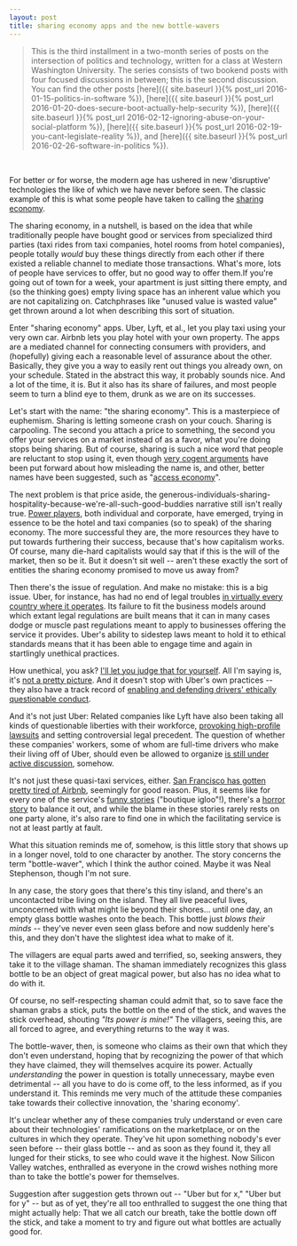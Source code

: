 ```yaml
---
layout: post
title: sharing economy apps and the new bottle-wavers
---
```



> This is the third installment in a two-month series of posts on the intersection of politics and technology, written for a class at Western Washington University. The series consists of two bookend posts with four focused discussions in between; this is the second discussion. You can find the other posts [here]({{ site.baseurl }}{% post_url 2016-01-15-politics-in-software %}), [here]({{ site.baseurl }}{% post_url 2016-01-20-does-secure-boot-actually-help-security %}), [here]({{ site.baseurl }}{% post_url 2016-02-12-ignoring-abuse-on-your-social-platform %}), [here]({{ site.baseurl }}{% post_url 2016-02-19-you-cant-legislate-reality %}), and [here]({{ site.baseurl }}{% post_url 2016-02-26-software-in-politics %}).

<br/>

For better or for worse, the modern age has ushered in new 'disruptive' technologies the like of which we have never before seen. The classic example of this is what some people have taken to calling the [sharing economy](https://en.wikipedia.org/wiki/Sharing_economy).

The sharing economy, in a nutshell, is based on the idea that while traditionally people have bought good or services from specialized third parties (taxi rides from taxi companies, hotel rooms from hotel companies), people totally _would_ buy these things directly from each other if there existed a reliable channel to mediate those transactions. What's more, lots of people have services to offer, but no good way to offer them.If you're going out of town for a week, your apartment is just sitting there empty, and (so the thinking goes) empty living space has an inherent value which you are not capitalizing on. Catchphrases like "unused value is wasted value" get thrown around a lot when describing this sort of situation.

Enter "sharing economy" apps. Uber, Lyft, et al., let you play taxi using your very own car. Airbnb lets you play hotel with your own property. The apps are a mediated channel for connecting consumers with providers, and (hopefully) giving each a reasonable level of assurance about the other. Basically, they give you a way to easily rent out things you already own, on your schedule. Stated in the abstract this way, it probably sounds nice. And a lot of the time, it is. But it also has its share of failures, and most people seem to turn a blind eye to them, drunk as we are on its successes.

Let's start with the name: "the sharing economy". This is a masterpiece of euphemism. Sharing is letting someone crash on your couch. Sharing is carpooling. The second you attach a price to something, the second you offer your services on a market instead of as a favor, what you're doing stops being sharing. But of course, sharing is such a nice word that people are reluctant to stop using it, even though [very cogent arguments](https://hbr.org/2015/01/the-sharing-economy-isnt-about-sharing-at-all) have been put forward about how misleading the name is, and other, better names have been suggested, such as "[access economy](https://en.wikipedia.org/wiki/Access_economy)".

The next problem is that price aside, the generous-individuals-sharing-hospitality-because-we're-all-such-good-buddies narrative still isn't really true. [Power players](https://hbr.org/2015/03/the-sharing-economys-new-middlemen?cm_sp=Article-_-Links-_-Top%20of%20Page%20Recirculation), both individual and corporate, have emerged, trying in essence to be the hotel and taxi companies (so to speak) of the sharing economy. The more successful they are, the more resources they have to put towards furthering their success, because that's how capitalism works. Of course, many die-hard capitalists would say that if this is the will of the market, then so be it. But it doesn't sit well -- aren't these exactly the sort of entities the sharing economy promised to move us away from?

Then there's the issue of regulation. And make no mistake: this is a big issue. Uber, for instance, has had no end of legal troubles [in virtually every country where it operates](https://en.wikipedia.org/wiki/Legal_status_of_Uber%27s_service). Its failure to fit the business models around which extant legal regulations are built means that it can in many cases dodge or muscle past regulations meant to apply to businesses offering the service it provides. Uber's ability to sidestep laws meant to hold it to ethical standards means that it has been able to engage time and again in startlingly unethical practices.

How unethical, you ask? [I'll let you judge that for yourself](http://lmgtfy.com/?q=uber+unethical+practices). All I'm saying is, it's [not a pretty picture](http://arstechnica.com/business/2014/11/uber-exec-suggests-opposition-research-on-journalists/). And it doesn't stop with Uber's own practices -- they also have a track record of [enabling and defending drivers' ethically questionable conduct](http://fortune.com/2016/01/12/uber-pregnancy/).

And it's not just Uber: Related companies like Lyft have also been taking all kinds of questionable liberties with their workforce, [provoking high-profile lawsuits](http://arstechnica.com/tech-policy/2016/01/lyft-drivers-settle-labor-lawsuit-with-12-25m-payment-new-work-agreement/) and setting controversial legal precedent. The question of whether these companies' workers, some of whom are full-time drivers who make their living off of Uber, should even be allowed to organize [is still under active discussion](http://www.ibtimes.com/why-uber-lyft-driver-union-push-could-disrupt-gig-economy-2232778), somehow.

It's not just these quasi-taxi services, either. [San Francisco has gotten pretty tired of Airbnb](http://www.vice.com/read/for-better-or-worse-airbnb-is-here-to-stay-in-san-francisco-1104), seemingly for good reason. Plus, it seems like for every one of the service's [funny stories](http://www.nbcnews.com/storyline/monster-storm/brooklyn-igloo-gets-iced-airbnb-s-rental-rules-n504161) ("boutique igloo"!), there's a [horror](https://www.theatlantic.com/technology/archive/2019/03/what-happens-when-you-find-cameras-your-airbnb/585007/) [story](http://www.vice.com/read/my-wedding-night-was-interrupted-by-a-coke-fuelled-orgy-in-my-apartment) to balance it out, and while the blame in these stories rarely rests on one party alone, it's also rare to find one in which the facilitating service is not at least partly at fault.

What this situation reminds me of, somehow, is this little story that shows up in a longer novel, told to one character by another. The story concerns the term "bottle-waver", which I think the author coined. Maybe it was Neal Stephenson, though I'm not sure.

In any case, the story goes that there's this tiny island, and there's an uncontacted tribe living on the island. They all live peaceful lives, unconcerned with what might lie beyond their shores... until one day, an empty glass bottle washes onto the beach. This bottle just _blows their minds_ -- they've never even seen glass before and now suddenly here's this, and they don't have the slightest idea what to make of it.

The villagers are equal parts awed and terrified, so, seeking answers, they take it to the village shaman. The shaman immediately recognizes this glass bottle to be an object of great magical power, but also has no idea what to do with it.

Of course, no self-respecting shaman could admit that, so to save face the shaman grabs a stick, puts the bottle on the end of the stick, and waves the stick overhead, shouting _"Its power is mine!"_ The villagers, seeing this, are all forced to agree, and everything returns to the way it was.

The bottle-waver, then, is someone who claims as their own that which they don't even understand, hoping that by recognizing the power of that which they have claimed, they will themselves acquire its power. Actually _understanding_ the power in question is totally unnecessary, maybe even detrimental -- all you have to do is come off, to the less informed, as if you understand it. This reminds me very much of the attitude these companies take towards their collective innovation, the 'sharing economy'.

It's unclear whether any of these companies truly understand or even care about their technologies' ramifications on the marketplace, or on the cultures in which they operate. They've hit upon something nobody's ever seen before -- their glass bottle -- and as soon as they found it, they all lunged for their sticks, to see who could wave it the highest. Now Silicon Valley watches, enthralled as everyone in the crowd wishes nothing more than to take the bottle's power for themselves.

Suggestion after suggestion gets thrown out -- "Uber but for x," "Uber but for y" -- but as of yet, they're all too enthralled to suggest the one thing that might actually help: That we all catch our breath, take the bottle down off the stick, and take a moment to try and figure out what bottles are actually good for.
